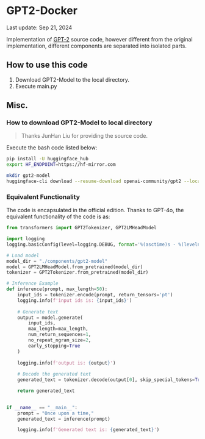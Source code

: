# GPT2-Docker

Last update: Sep 21, 2024

Implementation of [GPT-2](https://huggingface.co/openai-community/gpt2) source code, however different from the original implementation, different components are separated into isolated parts.

## How to use this code

1. Download GPT2-Model to the local directory.
2. Execute main.py


## Misc.

### How to download GPT2-Model to local directory

> Thanks JunHan Liu for providing the source code.

Execute the bash code listed below:

```bash
pip install -U huggingface_hub
export HF_ENDPOINT=https://hf-mirror.com

mkdir gpt2-model
huggingface-cli download --resume-download openai-community/gpt2 --local-dir gpt2-model
```

### Equivalent Functionality

The code is encapsulated in the official edition. Thanks to GPT-4o, the equivalent functionality of the code is as:

```python
from transformers import GPT2Tokenizer, GPT2LMHeadModel

import logging
logging.basicConfig(level=logging.DEBUG, format='%(asctime)s - %(levelname)s - %(message)s')

# Load model
model_dir = "./components/gpt2-model"
model = GPT2LMHeadModel.from_pretrained(model_dir)
tokenizer = GPT2Tokenizer.from_pretrained(model_dir)

# Inference Example
def inference(prompt, max_length=50):
    input_ids = tokenizer.encode(prompt, return_tensors='pt')
    logging.info(f'input ids is: {input_ids}')
    
    # Generate text
    output = model.generate(
        input_ids,
        max_length=max_length,
        num_return_sequences=1,
        no_repeat_ngram_size=2,
        early_stopping=True
    )
    
    logging.info(f'output is: {output}')
    
    # Decode the generated text
    generated_text = tokenizer.decode(output[0], skip_special_tokens=True)

    return generated_text

    
if __name__ == "__main__":
    prompt = "Once upon a time,"
    generated_text = inference(prompt)

    logging.info(f'Generated text is: {generated_text}')
```